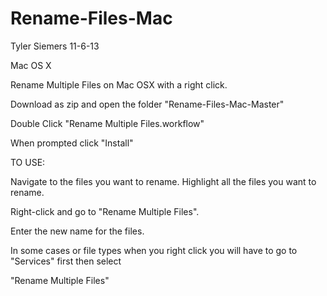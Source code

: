 Rename-Files-Mac
================

Tyler Siemers
11-6-13

Mac OS X

Rename Multiple Files on Mac OSX with a right click.

Download as zip and open the folder "Rename-Files-Mac-Master"

Double Click "Rename Multiple Files.workflow"

When prompted click "Install"

TO USE:

Navigate to the files you want to rename.  Highlight all the files you want to rename.  

Right-click and go to "Rename Multiple Files".

Enter the new name for the files.

In some cases or file types when you right click you will have to go to "Services" first then select

"Rename Multiple Files"


